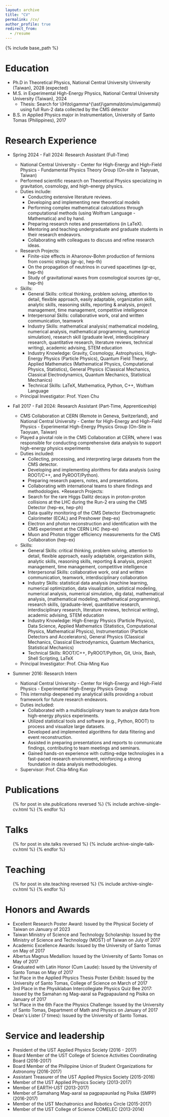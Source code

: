 ```yaml
---
layout: archive
title: "CV"
permalink: /cv/
author_profile: true
redirect_from:
  - /resume
---
```


{% include base_path %}

Education
======
* Ph.D in Theoretical Physics, National Central University University (Taiwan), 2028 (expected)
* M.S. in Experimental High-Energy Physics, National Central University University (Taiwan), 2024
  * Thesis: Search for \\(H\to\gamma^{\ast}\gamma\to\mu\mu\gamma\\) using full Run-2 data collected by the CMS detector
* B.S. in Applied Physics major in Instrumentation, University of Santo Tomas (Philippines), 2017

Research Experience
======
* Spring 2024 - Fall 2024: Research Assistant (Full-Time)
  * National Central University - Center for High-Energy and High-Field Physics - Fundamental Physics Theory Group (On-site in Taoyuan, Taiwan)
  * Performed scientific research on Theoretical Physics specializing in gravitation, cosmology, and high-energy physics. 
  * Duties include:
    * Conducting extensive literature reviews.
    * Developing and implementing new theoretical models
    * Performing complex mathematical calculations through computational methods (using Wolfram Language - Mathematica) and by hand.
    * Preparing research notes and presentations (in LaTeX).
    * Mentoring and teaching undergraduate and graduate students in their research endeavors.
    * Collaborating with colleagues to discuss and refine research ideas.
  * Research Projects:
    * Finite-size effects in Aharonov-Bohm production of fermions from cosmic strings (gr-qc, hep-th)
    * On the propagation of neutrinos in curved spacetimes (gr-qc, hep-th)
    * Study of gravitational waves from cosmological sources (gr-qc, hep-th)
  * Skills:
    * General Skills: critical thinking, problem solving, attention to detail, flexible approach, easily adaptable, organization skills, analytic skills, reasoning skills, reporting & analysis, project management, time management, competitive intelligence
    * Interpersonal Skills: collaborative work, oral and written communication, teamwork
    * Industry Skills: mathematical analysis( mathematical modeling, numerical analysis, mathematical programming, numerical simulation), research skill (graduate level, interdisciplinary research, quantitative research, literature reviews, technical writing), academic advising, STEM education
    * Industry Knowledge: Gravity, Cosmology, Astrophysics, High-Energy Physics (Particle Physics), Quantum Field Theory, Applied Mathematics (Mathematical Physics, Computational Physics, Statistics), General Physics (Classical Mechanics, Classical Electrodynamics, Quantum Mechanics, Statistical Mechanics)
    * Technical Skills: LaTeX, Mathematica, Python, C++, Wolfram Language
   * Principal Investigator: Prof. Yizen Chu

* Fall 2017 - Fall 2024: Research Assistant (Part-Time, Apprenticeship)
  * CMS Collaboration at CERN (Remote in Geneva, Switzerland), and National Central University - Center for High-Energy and High-Field Physics - Experimental High-Energy Physics Group (On-Site in Taoyuan, Taiwan)
  * Played a pivotal role in the CMS Collaboration at CERN, where I was responsible for conducting comprehensive data analysis to support high-energy physics experiments
  * Duties included: 
    * Collecting, processing, and interpreting large datasets from the CMS detector.
    * Developing and implementing alorithms for data analysis (using ROOT/C++, and PyROOT/Python).
    * Preparing research papers, notes, and presentations.
    * Collaborating with international teams to share findings and methodologies.
  *Research Projects:
    * Search for the rare Higgs Dalitz decays in proton-proton collisions at the LHC during the Run-2 era using the CMS Detector (hep-ex, hep-ph)
    * Data quality monitoring of the CMS Detector Electromagnetic Calorimeter (ECAL) and Preshower (hep-ex)
    * Electron and photon reconstruction and identification with the CMS experiment at the CERN LHC (hep-ex)
    * Muon and Photon trigger efficiency measurements for the CMS Collaboration (hep-ex)
  * Skills:
    * General Skills: critical thinking, problem solving, attention to detail, flexible approach, easily adaptable, organization skills, analytic skills, reasoning skills, reporting & analysis, project management, time management, competitive intelligence
    * Interpersonal Skills: collaborative work, oral and written communication, teamwork, interdisciplinary collaboration
    * Industry Skills: statistical data analysis (machine learning, numerical optimization, data visualization, satistical modeling, numerical analysis, numerical simulation, dig data), mathematical analysis, (mathematical modeling, mathematical programming), research skills, (graduate-level, quantitative research, interdisciplinary research, literature reviews, technical writing), academic advising, STEM education
    * Industry Knowledge: High-Energy Physics (Particle Physics), Data Science, Applied Mathematics (Statistics, Computational Physics, Mathematical Physics), Instrumentation (Particle Detectors and Accelerators), General Physics (Classical Mechanics, Classical Electrodynamics, Quantum Mechanics, Statistical Mechanics)
    * Technical Skills: ROOT/C++, PyROOT/Python, Git, Unix, Bash, Shell Scripting, LaTeX
  * Principal Investigator: Prof. Chia-Ming Kuo

* Summer 2016: Research Intern
  * National Central University - Center for High-Energy and High-Field Physics - Experimental High-Energy Physics Group
  * This internship deepened my analytical skills providing a robust framework for future research endeavors.
  * Duties included: 
    * Collaborated with a multidisciplinary team to analyze data from high-energy physics experiments.
    * Utilized statistical tools and software (e.g., Python, ROOT) to process and visualize large datasets.
    * Developed and implemented algorithms for data filtering and event reconstruction.
    * Assisted in preparing presentations and reports to communicate findings, contributing to team meetings and seminars.
    * Gained hands-on experience with cutting-edge technologies in a fast-paced research environment, reinforcing a strong foundation in data analysis methodologies.
  * Supervisor: Prof. Chia-Ming Kuo

Publications
======
  <ul>{% for post in site.publications reversed %}
    {% include archive-single-cv.html %}
  {% endfor %}</ul>
  
Talks
======
  <ul>{% for post in site.talks reversed %}
    {% include archive-single-talk-cv.html  %}
  {% endfor %}</ul>
  
Teaching
======
  <ul>{% for post in site.teaching reversed %}
    {% include archive-single-cv.html %}
  {% endfor %}</ul>

Honors and Awards 
======
* Excellent Research Poster Award: Issued by the Physical Society of Taiwan on January of 2023
* Taiwan Ministry of Science and Technology Scholarship: Issued by the Ministry of Science and Technology (MOST) of Taiwan on July of 2017
* Academic Excellence Awards: Issued by the University of Santo Tomas on May of 2017
* Albertus Magnus Medallion: Issued by the University of Santo Tomas on May of 2017
* Graduated with Latin Honor (Cum Laude): Issued by the University of Santo Tomas on May of 2017
* 1st Place in the Applied Physics Thesis Poster Exhibit: Issued by the University of Santo Tomas, College of Science on March of 2017
* 3rd Place in the Physiklaban Intercollegiate Physics Quiz Bee 2017: Issued by the Samahan ng Mag-aaral sa Pagpapauland ng Pisika on January of 2017
* 1st Place in the 6th Face the Physics Challenge: Issued by the University of Santo Tomas, Department of Math and Physics on January of 2017
* Dean's Lister (7 times): Issued by the University of Santo Tomas.

Service and leadership
======
* President of the UST Applied Physics Society (2016 - 2017)
* Board Member of the UST College of Science Activities Coordinating Board (2016-2017)
* Board Member of the Philippine Union of Student Organizations for Astronomy (2016-2017)
* Assistant Treasurer of the UST Applied Physics Society (2015-2016)
* Member of the UST Applied Physics Society (2013-2017)
* Member of EARTH-UST (2013-2017)
* Member of Samahang Mag-aaral sa pagpapaunlad ng Pisika (SMPP) (2016-2017)
* Member of the UST Mechatronics and Robotics Circle (2015-2017)
* Member of the UST College of Science COMELEC (2013-2014)

